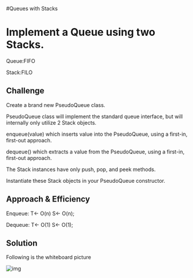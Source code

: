 #Queues with Stacks

# Implement a Queue using two Stacks.
<!-- Short summary or background information -->

Queue:FIFO

Stack:FILO

## Challenge
<!-- Description of the challenge -->
Create a brand new PseudoQueue class. 

PseudoQueue class will implement the standard queue interface, but will internally only utilize 2 Stack objects. 

enqueue(value) which inserts value into the PseudoQueue, using a first-in, first-out approach.

dequeue() which extracts a value from the PseudoQueue, using a first-in, first-out approach.

The Stack instances have only push, pop, and peek methods. 

Instantiate these Stack objects in your PseudoQueue constructor.


## Approach & Efficiency
<!-- What approach did you take? Why? What is the Big O space/time for this approach? -->

Enqueue:
T<- O(n)
S<- O(n);

Dequeue:
T<- O(1)
S<- O(1);

## Solution
<!-- Embedded whiteboard image -->

Following is the whiteboard picture


![img](../../Assets/pwithstack.jpg)
